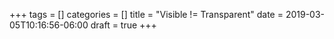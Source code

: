+++
tags = []
categories = []
title = "Visible != Transparent"
date = 2019-03-05T10:16:56-06:00
draft = true
+++